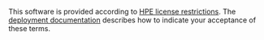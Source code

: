 This software is provided according to [HPE license restrictions](https://www.hpe.com/us/en/software/licensing.html).  The [deployment documentation](/deployment/index.html) describes how to indicate your acceptance of these terms.
